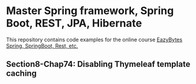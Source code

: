 # Master Spring framework, Spring Boot, REST, JPA, Hibernate

This repository contains code examples for the online course [EazyBytes Spring, SpringBoot, Rest, etc.](https://www.udemy.com/course/spring-springboot-jpa-hibernate-zero-to-master/)

##  Section8-Chap74: Disabling Thymeleaf template caching

